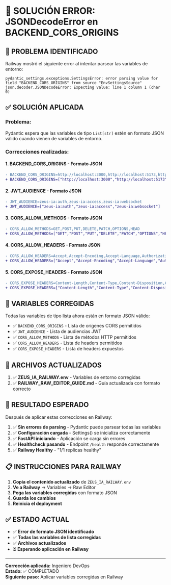 # 🔧 SOLUCIÓN ERROR: JSONDecodeError en BACKEND_CORS_ORIGINS

## 🚨 PROBLEMA IDENTIFICADO

Railway mostró el siguiente error al intentar parsear las variables de entorno:

```
pydantic_settings.exceptions.SettingsError: error parsing value for field "BACKEND_CORS_ORIGINS" from source "EnvSettingsSource"
json.decoder.JSONDecodeError: Expecting value: line 1 column 1 (char 0)
```

## ✅ SOLUCIÓN APLICADA

### **Problema:** 
Pydantic espera que las variables de tipo `List[str]` estén en formato JSON válido cuando vienen de variables de entorno.

### **Correcciones realizadas:**

#### 1. **BACKEND_CORS_ORIGINS** - Formato JSON
```diff
- BACKEND_CORS_ORIGINS=http://localhost:3000,http://localhost:5173,http://127.0.0.1:3000,http://127.0.0.1:5173,http://localhost:8000,http://127.0.0.1:8000
+ BACKEND_CORS_ORIGINS=["http://localhost:3000","http://localhost:5173","http://127.0.0.1:3000","http://127.0.0.1:5173","http://localhost:8000","http://127.0.0.1:8000"]
```

#### 2. **JWT_AUDIENCE** - Formato JSON
```diff
- JWT_AUDIENCE=zeus-ia:auth,zeus-ia:access,zeus-ia:websocket
+ JWT_AUDIENCE=["zeus-ia:auth","zeus-ia:access","zeus-ia:websocket"]
```

#### 3. **CORS_ALLOW_METHODS** - Formato JSON
```diff
- CORS_ALLOW_METHODS=GET,POST,PUT,DELETE,PATCH,OPTIONS,HEAD
+ CORS_ALLOW_METHODS=["GET","POST","PUT","DELETE","PATCH","OPTIONS","HEAD"]
```

#### 4. **CORS_ALLOW_HEADERS** - Formato JSON
```diff
- CORS_ALLOW_HEADERS=Accept,Accept-Encoding,Accept-Language,Authorization,Content-Type,Content-Length,DNT,Origin,User-Agent,X-Requested-With,X-CSRF-Token,Access-Control-Allow-Origin,Access-Control-Allow-Headers,Access-Control-Allow-Methods,Access-Control-Allow-Credentials,Cache-Control,Pragma,Expires,If-Modified-Since,If-None-Match
+ CORS_ALLOW_HEADERS=["Accept","Accept-Encoding","Accept-Language","Authorization","Content-Type","Content-Length","DNT","Origin","User-Agent","X-Requested-With","X-CSRF-Token","Access-Control-Allow-Origin","Access-Control-Allow-Headers","Access-Control-Allow-Methods","Access-Control-Allow-Credentials","Cache-Control","Pragma","Expires","If-Modified-Since","If-None-Match"]
```

#### 5. **CORS_EXPOSE_HEADERS** - Formato JSON
```diff
- CORS_EXPOSE_HEADERS=Content-Length,Content-Type,Content-Disposition,Authorization
+ CORS_EXPOSE_HEADERS=["Content-Length","Content-Type","Content-Disposition","Authorization"]
```

## 🎯 VARIABLES CORREGIDAS

Todas las variables de tipo lista ahora están en formato JSON válido:

- ✅ `BACKEND_CORS_ORIGINS` - Lista de orígenes CORS permitidos
- ✅ `JWT_AUDIENCE` - Lista de audiencias JWT
- ✅ `CORS_ALLOW_METHODS` - Lista de métodos HTTP permitidos
- ✅ `CORS_ALLOW_HEADERS` - Lista de headers permitidos
- ✅ `CORS_EXPOSE_HEADERS` - Lista de headers expuestos

## 📝 ARCHIVOS ACTUALIZADOS

1. ✅ **ZEUS_IA_RAILWAY.env** - Variables de entorno corregidas
2. ✅ **RAILWAY_RAW_EDITOR_GUIDE.md** - Guía actualizada con formato correcto

## 🎉 RESULTADO ESPERADO

Después de aplicar estas correcciones en Railway:

1. ✅ **Sin errores de parsing** - Pydantic puede parsear todas las variables
2. ✅ **Configuración cargada** - Settings() se inicializa correctamente
3. ✅ **FastAPI iniciando** - Aplicación se carga sin errores
4. ✅ **Healthcheck pasando** - Endpoint `/health` responde correctamente
5. ✅ **Railway Healthy** - "1/1 replicas healthy"

## 📋 INSTRUCCIONES PARA RAILWAY

1. **Copia el contenido actualizado** de `ZEUS_IA_RAILWAY.env`
2. **Ve a Railway** → Variables → Raw Editor
3. **Pega las variables corregidas** con formato JSON
4. **Guarda los cambios**
5. **Reinicia el deployment**

## ✅ ESTADO ACTUAL

- ✅ **Error de formato JSON identificado**
- ✅ **Todas las variables de lista corregidas**
- ✅ **Archivos actualizados**
- ⏳ **Esperando aplicación en Railway**

---
**Corrección aplicada:** Ingeniero DevOps  
**Estado:** ✅ COMPLETADO  
**Siguiente paso:** Aplicar variables corregidas en Railway
